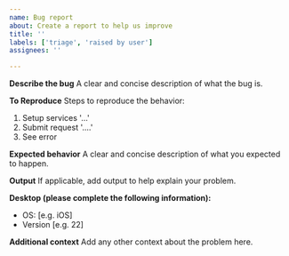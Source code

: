 ```yaml
---
name: Bug report
about: Create a report to help us improve
title: ''
labels: ['triage', 'raised by user']
assignees: ''

---
```


**Describe the bug**
A clear and concise description of what the bug is.

**To Reproduce**
Steps to reproduce the behavior:
1. Setup services '...'
2. Submit request '....'
3. See error

**Expected behavior**
A clear and concise description of what you expected to happen.

**Output**
If applicable, add output to help explain your problem.

**Desktop (please complete the following information):**
 - OS: [e.g. iOS]
 - Version [e.g. 22]

**Additional context**
Add any other context about the problem here.

